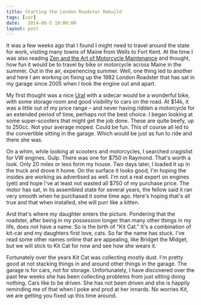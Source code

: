 ```yaml
---
title: Starting the London Roadster Rebuild
tags: [car]
date:   2014-06-5 10:00:00
layout: post
---
```


It was a few weeks ago that I found I might need to travel around the
state for work, visiting many towns of Maine from Wells to Fort
Kent. At the time I was also reading [Zen and the Art of Motorcycle
Maintenance][1] and thought, how fun it would be to travel by bike or
motorcycle across Maine in the summer. Out in the air, experiencing
summer.  Well, one thing led to another and here I am working on
fixing up the 1982 London Roadster that has sat in my garage since
2005 when I took the engine out and apart.

My first thought was a nice [Ural][2] with a sidecar would be a
wonderful bike, with some storage room and good visibility to cars on
the road. At $14k, it was a little out of my price range – and never
having ridden a motorcycle for an extended period of time, perhaps not
the best choice. I began looking at some super-scooters that might get
the job done. These are quite beefy, up to 250cc. Not your average
moped. Could be fun. This of course all led to the convertible sitting
in the garage. Which would be just as fun to ride and there she was.

On a whim, while looking at scooters and motorcycles, I searched
cragislist for VW engines. Gulp. There was one for $750 in
Raymond. That's worth a look. Only 20 miles or less form my house. Two
days later, I loaded it up in the truck and drove it home. On the
surface it looks good, I'm hoping the insides are working as
advertised as well. I'm not a real expert on engines (yet) and hope
I've at least not wasted all $750 of my purchase price. The motor has
sat, in its assembled state for several years, the fellow said it ran
very smooth when he purchased it some time ago. Here's hoping that's
all true and that when installed, she will purr like a kitten.

And that's where my daughter enters the picture. Pondering that the
roadster, after being in my possession longer than many other things
in my life, does not have a name. So is the birth of "Kit Cat." It's a
combination of kit-car and my daughters first love, cats. So far the
name has stuck. I've read some other names online that are appealing,
like Bridget the Midget, but we will stick to Kit Cat for now and see
how she wears it.

Fortunately over the years Kit Cat was collecting mostly dust. I'm
pretty good at not stacking things in and around other things in the
garage. The garage is for cars, not for storage. Unfortunately, I have
discovered over the past few weeks she has been collecting problems
from just sitting doing nothing. Cars like to be driven. She has not
been driven and she is happily reminding me of that when I poke and
prod at her innards. No worries Kit, we are getting you fixed up this
time around.

 [1]: http://www.amazon.com/Zen-Art-Motorcycle-Maintenance-Inquiry/dp/0060589469
 [2]: http://www.ural.com/
